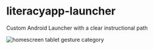 # literacyapp-launcher
Custom Android Launcher with a clear instructional path

![homescreen tablet gesture category](https://user-images.githubusercontent.com/15718174/27253865-f35763b6-537c-11e7-99eb-e022002ee77e.png)
